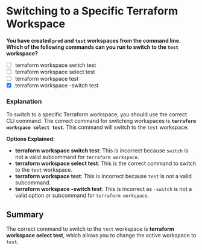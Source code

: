 # Switching to a Specific Terraform Workspace

**You have created `prod` and `test` workspaces from the command line. Which of the following commands can you run to switch to the `test` workspace?**

- [ ] terraform workspace switch test
- [ ] terraform workspace select test
- [ ] terraform workspace test
- [x] terraform workspace -switch test

### Explanation

To switch to a specific Terraform workspace, you should use the correct CLI command. The correct command for switching workspaces is **`terraform workspace select test`**. This command will switch to the `test` workspace.

**Options Explained:**

- **terraform workspace switch test**: This is incorrect because `switch` is not a valid subcommand for `terraform workspace`.
- **terraform workspace select test**: This is the correct command to switch to the `test` workspace.
- **terraform workspace test**: This is incorrect because `test` is not a valid subcommand.
- **terraform workspace -switch test**: This is incorrect as `-switch` is not a valid option or subcommand for `terraform workspace`.

## Summary

The correct command to switch to the `test` workspace is **terraform workspace select test**, which allows you to change the active workspace to `test`.
